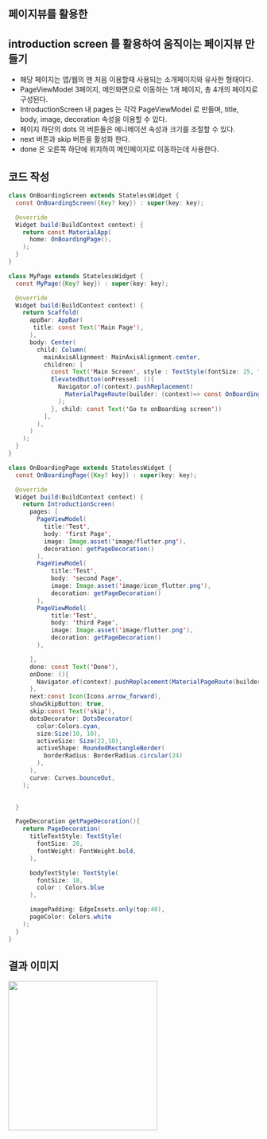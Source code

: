 ## 페이지뷰를 활용한 

## introduction screen 를 활용하여 움직이는 페이지뷰 만들기
- 해당 페이지는 앱/웹의 맨 처음 이용할때 사용되는 소개페이지와 유사한 형태이다.
- PageViewModel 3페이지, 메인화면으로 이동하는 1개 페이지, 총 4개의 페이지로 구성된다.
- IntroductionScreen 내 pages 는 각각 PageViewModel 로 만들며, title, body, image, decoration 속성을 이용할 수 있다.
- 페이지 하단의 dots 의 버튼들은 에니메이션 속성과 크기를 조절할 수 있다.
- next 버튼과 skip 버튼을 활성화 한다.
- done 은 오른쪽 하단에 위치하여 메인페이지로 이동하는데 사용한다.

## 코드 작성
```java
class OnBoardingScreen extends StatelessWidget {
  const OnBoardingScreen({Key? key}) : super(key: key);

  @override
  Widget build(BuildContext context) {
    return const MaterialApp(
      home: OnBoardingPage(),
    );
  }
}

class MyPage extends StatelessWidget {
  const MyPage({Key? key}) : super(key: key);

  @override
  Widget build(BuildContext context) {
    return Scaffold(
      appBar: AppBar(
       title: const Text('Main Page'),
      ),
      body: Center(
        child: Column(
          mainAxisAlignment: MainAxisAlignment.center,
          children: [
            const Text('Main Screen', style : TextStyle(fontSize: 25, fontWeight: FontWeight.bold)),
            ElevatedButton(onPressed: (){
              Navigator.of(context).pushReplacement(
                MaterialPageRoute(builder: (context)=> const OnBoardingPage())
              );
            }, child: const Text('Go to onBoarding screen'))
          ],
        ),
      )
    );
  }
}

class OnBoardingPage extends StatelessWidget {
  const OnBoardingPage({Key? key}) : super(key: key);

  @override
  Widget build(BuildContext context) {
    return IntroductionScreen(
      pages: [
        PageViewModel(
          title:'Test',
          body: 'first Page',
          image: Image.asset('image/flutter.png'),
          decoration: getPageDecoration()
        ),
        PageViewModel(
            title:'Test',
            body: 'second Page',
            image: Image.asset('image/icon_flutter.png'),
            decoration: getPageDecoration()
        ),
        PageViewModel(
            title:'Test',
            body: 'third Page',
            image: Image.asset('image/flutter.png'),
            decoration: getPageDecoration()
        ),

      ],
      done: const Text('Done'),
      onDone: (){
        Navigator.of(context).pushReplacement(MaterialPageRoute(builder: (context)=>const MyPage()));
      },
      next:const Icon(Icons.arrow_forward),
      showSkipButton: true,
      skip:const Text('skip'),
      dotsDecorator: DotsDecorator(
        color:Colors.cyan,
        size:Size(10, 10),
        activeSize: Size(22,10),
        activeShape: RoundedRectangleBorder(
          borderRadius: BorderRadius.circular(24)
        ),
      ),
      curve: Curves.bounceOut,
    );
    

  }

  PageDecoration getPageDecoration(){
    return PageDecoration(
      titleTextStyle: TextStyle(
        fontSize: 28,
        fontWeight: FontWeight.bold,
      ),

      bodyTextStyle: TextStyle(
        fontSize: 18,
        color : Colors.blue
      ),

      imagePadding: EdgeInsets.only(top:40),
      pageColor: Colors.white
    );
  }
}

```

## 결과 이미지

<img src ="https://user-images.githubusercontent.com/71206860/190863973-f38aacdf-ce6e-4620-81d8-3ed440bb1bd2.png"  width = "300"/>


